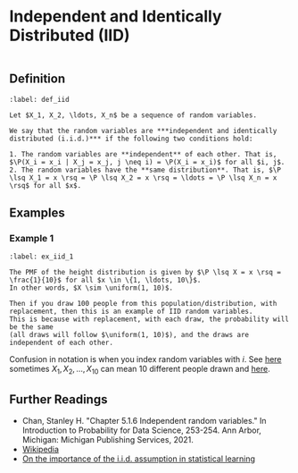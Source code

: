 # Independent and Identically Distributed (IID)

```{contents}
```

## Definition

```{prf:definition} Independent and Identically Distributed (IID)
:label: def_iid

Let $X_1, X_2, \ldots, X_n$ be a sequence of random variables.

We say that the random variables are ***independent and identically distributed (i.i.d.)*** if the following two conditions hold:

1. The random variables are **independent** of each other. That is, $\P(X_i = x_i | X_j = x_j, j \neq i) = \P(X_i = x_i)$ for all $i, j$.
2. The random variables have the **same distribution**. That is, $\P \lsq X_1 = x \rsq = \P \lsq X_2 = x \rsq = \ldots = \P \lsq X_n = x \rsq$ for all $x$.
```

## Examples

### Example 1

```{prf:example} Example 1
:label: ex_iid_1

The PMF of the height distribution is given by $\P \lsq X = x \rsq = \frac{1}{10}$ for all $x \in \{1, \ldots, 10\}$.
In other words, $X \sim \uniform(1, 10)$.

Then if you draw 100 people from this population/distribution, with replacement, then this is an example of IID random variables.
This is because with replacement, with each draw, the probability will be the same
(all draws will follow $\uniform(1, 10)$), and the draws are independent of each other.
```

Confusion in notation is when you index random variables with $i$. See
[here](https://stats.stackexchange.com/questions/200741/let-random-variables-x-1-dots-x-n-be-a-iid-random-sample-from-fx-wha)
sometimes $X_1, X_2, \ldots, X_{10}$ can mean 10 different people drawn and
[here](https://stats.stackexchange.com/questions/141416/example-of-sample-x-1-x-2-ldots-x-n?rq=1).

## Further Readings

-   Chan, Stanley H. "Chapter 5.1.6 Independent random variables." In
    Introduction to Probability for Data Science, 253-254. Ann Arbor, Michigan:
    Michigan Publishing Services, 2021.
-   [Wikipedia](https://en.wikipedia.org/wiki/Independent_and_identically_distributed_random_variables)
-   [On the importance of the i.i.d. assumption in statistical learning](https://stats.stackexchange.com/questions/213464/on-the-importance-of-the-i-i-d-assumption-in-statistical-learning)
